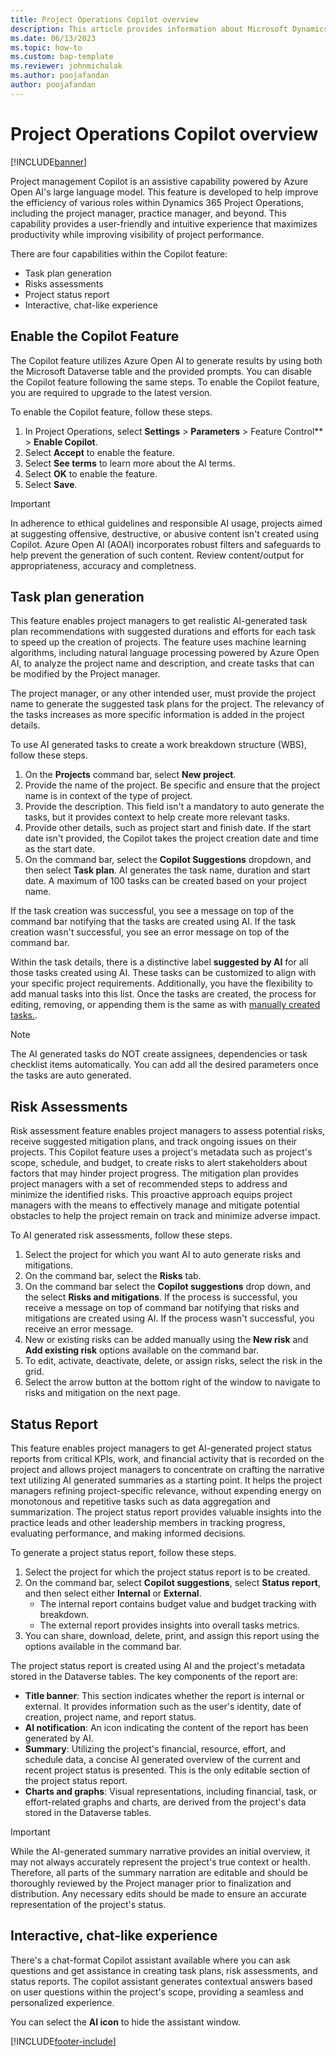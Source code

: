 ```yaml
---
title: Project Operations Copilot overview
description: This article provides information about Microsoft Dynamics 365 Project Operations Copilot features.
ms.date: 06/13/2023
ms.topic: how-to
ms.custom: bap-template
ms.reviewer: johnmichalak
ms.author: poojafandan
author: poojafandan
---
```


# Project Operations Copilot overview

[!INCLUDE[banner](../includes/preview-banner.md)]


Project management Copilot is an assistive capability powered by Azure Open AI's large language model. This feature is developed to help improve the efficiency of various roles within Dynamics 365 Project Operations, including the project manager, practice manager, and beyond. This capability provides a user-friendly and intuitive experience that maximizes productivity while improving visibility of project performance.

There are four capabilities within the Copilot feature:

- Task plan generation
- Risks assessments
- Project status report
- Interactive, chat-like experience

## Enable the Copilot Feature

The Copilot feature utilizes Azure Open AI to generate results by using both the Microsoft Dataverse table and the provided prompts. You can disable the Copilot feature following the same steps. To enable the Copilot feature, you are required to upgrade to the latest version.

To enable the Copilot feature, follow these steps.

1. In Project Operations, select **Settings** \> **Parameters** \> Feature Control** \> **Enable Copilot**.
1. Select **Accept** to enable the feature.
1. Select **See terms** to learn more about the AI terms.
1. Select **OK** to enable the feature.
1. Select **Save**.

> [!Important]
> In adherence to ethical guidelines and responsible AI usage, projects aimed at suggesting offensive, destructive, or abusive content isn't created using Copilot. Azure Open AI (AOAI) incorporates robust filters and safeguards to help prevent the generation of such content. Review content/output for appropriateness, accuracy and completness. 

## Task plan generation

This feature enables project managers to get realistic AI-generated task plan recommendations with suggested durations and efforts for each task to speed up the creation of projects. The feature uses machine learning algorithms, including natural language processing powered by Azure Open AI, to analyze the project name and description, and create tasks that can be modified by the Project manager.

The project manager, or any other intended user, must provide the project name to generate the suggested task plans for the project. The relevancy of the tasks increases as more specific information is added in the project details.

To use AI generated tasks to create a work breakdown structure (WBS), follow these steps.

1. On the **Projects** command bar, select **New project**.
1. Provide the name of the project. Be specific and ensure that the project name is in context of the type of project.
1. Provide the description. This field isn't a mandatory to auto generate the tasks, but it provides context to help create more relevant tasks.
1. Provide other details, such as project start and finish date. If the start date isn't provided, the Copilot takes the project creation date and time as the start date.
1. On the command bar, select the **Copilot Suggestions** dropdown, and then select **Task plan**. AI generates the task name, duration and start date. A maximum of 100 tasks can be created based on your project name.

If the task creation was successful, you see a message on top of the command bar notifying that the tasks are created using AI. If the task creation wasn't successful, you see an error message on top of the command bar.

Within the task details, there is a distinctive label **suggested by AI** for all those tasks created using AI. These tasks can be customized to align with your specific project requirements. Additionally, you have the flexibility to add manual tasks into this list. Once the tasks are created, the process for editing, removing, or appending them is the same as with [manually created tasks.](create-wbs.md). 

> [!Note]
> The AI generated tasks do NOT create assignees, dependencies or task checklist items automatically. You can add all the desired parameters once the tasks are auto generated.

## Risk Assessments

Risk assessment feature enables project managers to assess potential risks, receive suggested mitigation plans, and track ongoing issues on their projects. This Copilot feature uses a project's metadata such as project's scope, schedule, and budget, to create risks to alert stakeholders about factors that may hinder project progress. The mitigation plan provides project managers with a set of recommended steps to address and minimize the identified risks. This proactive approach equips project managers with the means to effectively manage and mitigate potential obstacles to help the project remain on track and minimize adverse impact.

To AI generated risk assessments, follow these steps.

1. Select the project for which you want AI to auto generate risks and mitigations.
1. On the command bar, select the **Risks** tab.
1. On the command bar select the **Copilot suggestions** drop down, and the select **Risks and mitigations**. If the process is successful, you receive a message on top of command bar notifying that risks and mitigations are created using AI. If the process wasn't successful, you receive an error message.
1. New or existing risks can be added manually using the **New risk** and **Add existing risk** options available on the command bar.
1. To edit, activate, deactivate, delete, or assign risks, select the risk in the grid.
1. Select the arrow button at the bottom right of the window to navigate to risks and mitigation on the next page.

## Status Report

This feature enables project managers to get AI-generated project status reports from critical KPIs, work, and financial activity that is recorded on the project and allows project managers to concentrate on crafting the narrative text utilizing AI generated summaries as a starting point. It helps the project managers refining project-specific relevance, without expending energy on monotonous and repetitive tasks such as data aggregation and summarization. The project status report provides valuable insights into the practice leads and other leadership members in tracking progress, evaluating performance, and making informed decisions.

To generate a project status report, follow these steps.

1. Select the project for which the project status report is to be created.
1. On the command bar, select **Copilot suggestions**, select **Status report**, and then select either **Internal** or **External**.
   - The internal report contains budget value and budget tracking with breakdown.
   - The external report provides insights into overall tasks metrics.
1. You can share, download, delete, print, and assign this report using the options available in the command bar.

The project status report is created using AI and the project's metadata stored in the Dataverse tables. The key components of the report are:

- **Title banner**: This section indicates whether the report is internal or external. It provides information such as the user's identity, date of creation, project name, and report status.
- **AI notification**: An icon indicating the content of the report has been generated by AI.
- **Summary**: Utilizing the project's financial, resource, effort, and schedule data, a concise AI generated overview of the current and recent project status is presented. This is the only editable section of the project status report.
- **Charts and graphs**: Visual representations, including financial, task, or effort-related graphs and charts, are derived from the project's data stored in the Dataverse tables. 

> [!Important]
> While the AI-generated summary narrative provides an initial overview, it may not always accurately represent the project's true context or health. Therefore, all parts of the summary narration are editable and should be thoroughly reviewed by the Project manager prior to finalization and distribution. Any necessary edits should be made to ensure an accurate representation of the project's status.

## Interactive, chat-like experience

There's a chat-format Copilot assistant available where you can ask questions and get assistance in creating task plans, risk assessments, and status reports. The copilot assistant generates contextual answers based on user questions within the project's scope, providing a seamless and personalized experience.

You can select the **AI icon** to hide the assistant window.

[!INCLUDE[footer-include](../includes/footer-banner.md)]

